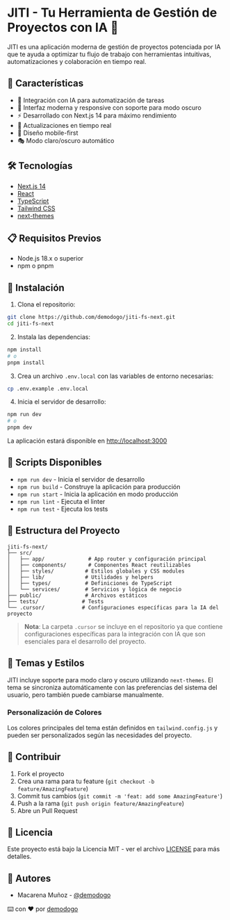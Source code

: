 # JITI - Tu Herramienta de Gestión de Proyectos con IA 🚀

JITI es una aplicación moderna de gestión de proyectos potenciada por IA que te ayuda a optimizar tu flujo de trabajo con herramientas intuitivas, automatizaciones y colaboración en tiempo real.

## 🌟 Características

- 🤖 Integración con IA para automatización de tareas
- 🎨 Interfaz moderna y responsive con soporte para modo oscuro
- ⚡ Desarrollado con Next.js 14 para máximo rendimiento
- 🔄 Actualizaciones en tiempo real
- 📱 Diseño mobile-first
- 🎭 Modo claro/oscuro automático

## 🛠️ Tecnologías

- [Next.js 14](https://nextjs.org/)
- [React](https://reactjs.org/)
- [TypeScript](https://www.typescriptlang.org/)
- [Tailwind CSS](https://tailwindcss.com/)
- [next-themes](https://github.com/pacocoursey/next-themes)

## 📋 Requisitos Previos

- Node.js 18.x o superior
- npm o pnpm

## 🚀 Instalación

1. Clona el repositorio:

```bash
git clone https://github.com/demodogo/jiti-fs-next.git
cd jiti-fs-next
```

2. Instala las dependencias:

```bash
npm install
# o
pnpm install
```

3. Crea un archivo `.env.local` con las variables de entorno necesarias:

```bash
cp .env.example .env.local
```

4. Inicia el servidor de desarrollo:

```bash
npm run dev
# o
pnpm dev
```

La aplicación estará disponible en [http://localhost:3000](http://localhost:3000)

## 🔧 Scripts Disponibles

- `npm run dev` - Inicia el servidor de desarrollo
- `npm run build` - Construye la aplicación para producción
- `npm run start` - Inicia la aplicación en modo producción
- `npm run lint` - Ejecuta el linter
- `npm run test` - Ejecuta los tests

## 📁 Estructura del Proyecto

```
jiti-fs-next/
├── src/
│   ├── app/              # App router y configuración principal
│   ├── components/       # Componentes React reutilizables
│   ├── styles/          # Estilos globales y CSS modules
│   ├── lib/             # Utilidades y helpers
│   ├── types/           # Definiciones de TypeScript
│   └── services/        # Servicios y lógica de negocio
├── public/              # Archivos estáticos
├── tests/              # Tests
└── .cursor/            # Configuraciones específicas para la IA del proyecto
```

> **Nota**: La carpeta `.cursor` se incluye en el repositorio ya que contiene configuraciones específicas para la integración con IA que son esenciales para el desarrollo del proyecto.

## 🎨 Temas y Estilos

JITI incluye soporte para modo claro y oscuro utilizando `next-themes`. El tema se sincroniza automáticamente con las preferencias del sistema del usuario, pero también puede cambiarse manualmente.

### Personalización de Colores

Los colores principales del tema están definidos en `tailwind.config.js` y pueden ser personalizados según las necesidades del proyecto.

## 🤝 Contribuir

1. Fork el proyecto
2. Crea una rama para tu feature (`git checkout -b feature/AmazingFeature`)
3. Commit tus cambios (`git commit -m 'feat: add some AmazingFeature'`)
4. Push a la rama (`git push origin feature/AmazingFeature`)
5. Abre un Pull Request

## 📝 Licencia

Este proyecto está bajo la Licencia MIT - ver el archivo [LICENSE](LICENSE) para más detalles.

## 👥 Autores

- Macarena Muñoz - [@demodogo](https://github.com/demodogo)

⌨️ con ❤️ por [demodogo](https://github.com/demodogo)

